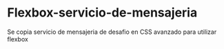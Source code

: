 # Flexbox-servicio-de-mensajeria
Se copia servicio de mensajeria de desafio en CSS avanzado para utilizar flexbox

